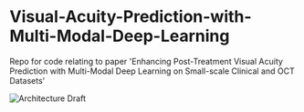 # Visual-Acuity-Prediction-with-Multi-Modal-Deep-Learning
Repo for code relating to paper 'Enhancing Post-Treatment Visual Acuity Prediction with Multi-Modal Deep Learning on Small-scale Clinical and OCT Datasets'

![Architecture Draft](assets/architecture_draft.png)

